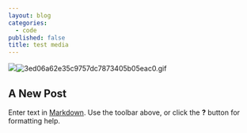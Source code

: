 ```yaml
---
layout: blog
categories:
  - code
published: false
title: test media
---
```

![]({{site.baseurl}}/assets/upload/3ed06a62e35c9757dc7873405b05eac0.gif)![3ed06a62e35c9757dc7873405b05eac0.gif]({{site.baseurl}}/assets/upload/3ed06a62e35c9757dc7873405b05eac0.gif)
## A New Post

Enter text in [Markdown](http://daringfireball.net/projects/markdown/). Use the toolbar above, or click the **?** button for formatting help.
